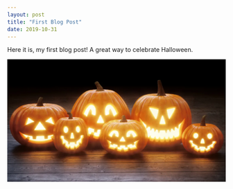 ```yaml
---
layout: post
title: "First Blog Post"
date: 2019-10-31
---
```


Here it is, my first blog post! A great way to celebrate Halloween.

![Image](images/JackOLanterns.png)
